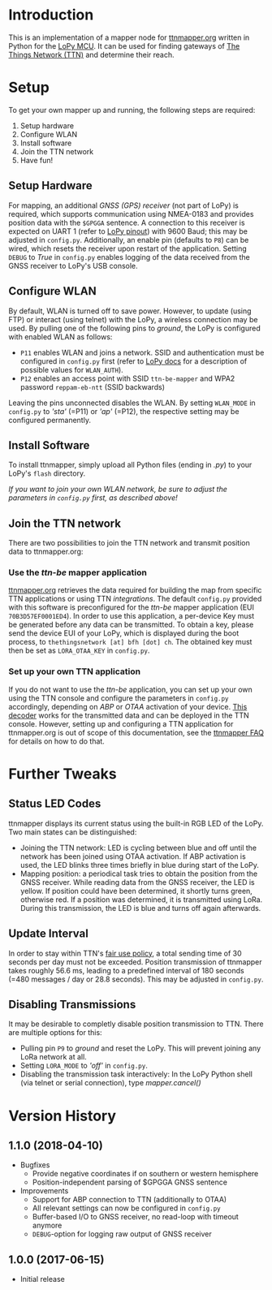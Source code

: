 # Introduction

This is an implementation of a mapper node for [ttnmapper.org](http://ttnmapper.org) written in Python for the [LoPy MCU](https://www.pycom.io/product/lopy). It can be used for finding gateways of [The Things Network (TTN)](https://www.thethingsnetwork.org) and determine their reach.

# Setup

To get your own mapper up and running, the following steps are required:

1. Setup hardware
2. Configure WLAN
3. Install software
4. Join the TTN network
6. Have fun!

## Setup Hardware

For mapping, an additional *GNSS (GPS) receiver* (not part of LoPy) is required, which supports communication using NMEA-0183 and
provides position data with the `$GPGGA` sentence.
A connection to this receiver is expected on UART 1 (refer to [LoPy pinout](https://docs.pycom.io/chapter/datasheets/downloads/lopy-pinout.pdf)) with 9600 Baud; this may be adjusted in `config.py`.
Additionally, an enable pin (defaults to `P8`) can be wired, which resets the receiver upon restart of the application.
Setting  `DEBUG` to *True* in `config.py` enables logging of the data received from the GNSS receiver to LoPy's USB console.

## Configure WLAN

By default, WLAN is turned off to save power. However, to update (using FTP) or interact (using telnet) with the LoPy, a wireless connection may be used. By pulling one of the following pins to *ground*, the LoPy is configured with enabled WLAN as follows:

* `P11` enables WLAN and joins a network. SSID and authentication must be configured in `config.py` first (refer to [LoPy docs](https://docs.pycom.io/chapter/firmwareapi/pycom/network/wlan.html) for a description of possible values for `WLAN_AUTH`).
* `P12` enables an access point with SSID `ttn-be-mapper` and WPA2 password `reppam-eb-ntt` (SSID backwards)

Leaving the pins unconnected disables the WLAN. By setting `WLAN_MODE` in `config.py` to *'sta'* (=P11) or *'ap'* (=P12), the respective setting may be configured permanently.

## Install Software

To install ttnmapper, simply upload all Python files (ending in *.py*) to your LoPy's `flash` directory.

*If you want to join your own WLAN network, be sure to adjust the parameters in `config.py` first, as described above!*

## Join the TTN network

There are two possibilities to join the TTN network and transmit position data to ttnmapper.org:

### Use the *ttn-be* mapper application

[ttnmapper.org](http://ttnmapper.org) retrieves the data required for building the map from specific TTN applications or using TTN *integrations*. The default `config.py` provided with this software is preconfigured for the *ttn-be* mapper application (EUI `70B3D57EF0001ED4`). In order to use this application, a per-device Key must be generated before any data can be transmitted. To obtain a key, please send the device EUI of your LoPy, which is displayed during the boot process, to `thethingsnetwork [at] bfh [dot] ch`. The obtained key must then be set as `LORA_OTAA_KEY` in `config.py`.

### Set up your own TTN application

If you do not want to use the *ttn-be* application, you can set up your own using the TTN console and configure the parameters in `config.py` accordingly, depending on *ABP* or *OTAA* activation of your device. [This decoder](https://github.com/ttn-be/gps-node-examples/blob/master/Sodaq/sodaq-one-ttnmapper/decoder.js) works for the transmitted data and can be deployed in the TTN console. However, setting up and configuring a TTN application for ttnmapper.org is out of scope of this documentation, see the [ttnmapper FAQ](http://ttnmapper.org/faq.php) for details on how to do that.


# Further Tweaks

## Status LED Codes

ttnmapper displays its current status using the built-in RGB LED of the LoPy. Two main states can be distinguished:

* Joining the TTN network: LED is cycling between blue and off until the network has been joined using OTAA activation. If ABP activation is used, the LED blinks three times briefly in blue during start of the LoPy.
* Mapping position: a periodical task tries to obtain the position from the GNSS receiver. While reading data from the GNSS receiver, the LED is yellow. If position could have been determined, it shortly turns green, otherwise red. If a position was determined, it is transmitted using LoRa. During this transmission, the LED is blue and turns off again afterwards.

## Update Interval

In order to stay within TTN's [fair use policy](https://www.thethingsnetwork.org/wiki/LoRaWAN/Duty-Cycle), a total sending time of 30 seconds per day must not be exceeded. Position transmission of ttnmapper takes roughly 56.6 ms, leading to a predefined interval of 180 seconds (=480 messages / day or 28.8 seconds). This may be adjusted in `config.py`.

## Disabling Transmissions

It may be desirable to completly disable position transmission to TTN. There are multiple options for this:

* Pulling pin `P9` to *ground* and reset the LoPy. This will prevent joining any LoRa network at all.
* Setting `LORA_MODE` to *'off'* in `config.py`.
* Disabling the transmission task interactively: In the LoPy Python shell (via telnet or serial connection), type *mapper.cancel()*

# Version History

## 1.1.0 (2018-04-10)
* Bugfixes
    * Provide negative coordinates if on southern or western hemisphere
    * Position-independent parsing of $GPGGA GNSS sentence
* Improvements
    * Support for ABP connection to TTN (additionally to OTAA)
    * All relevant settings can now be configured in `config.py`
    * Buffer-based I/O to GNSS receiver, no read-loop with timeout anymore
    * `DEBUG`-option for logging raw output of GNSS receiver

## 1.0.0 (2017-06-15)
* Initial release
